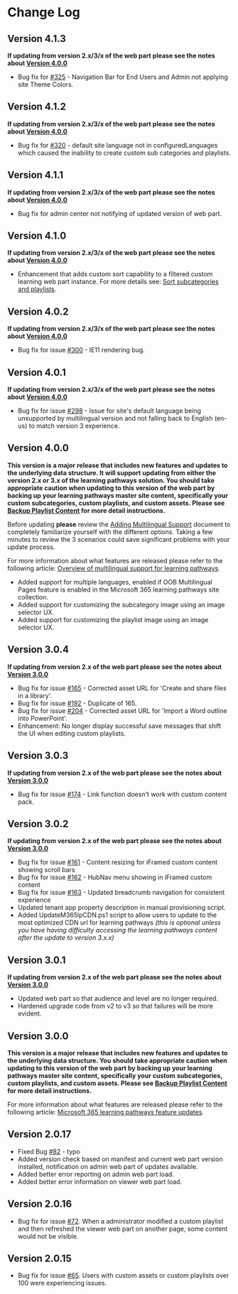 # Change Log

## Version 4.1.3

**If updating from version 2.x/3/x of the web part please see the notes about [Version 4.0.0](#version_4_0_0)**

- Bug fix for [#325](../../../issues/325) - Navigation Bar for End Users and Admin not applying site Theme Colors.

## Version 4.1.2

**If updating from version 2.x/3/x of the web part please see the notes about [Version 4.0.0](#version_4_0_0)**

- Bug fix for [#320](../../../issues/320) - default site language not in configuredLanguages which caused the inability to create custom sub categories and playlists.

## Version 4.1.1

**If updating from version 2.x/3/x of the web part please see the notes about [Version 4.0.0](#version_4_0_0)**

- Bug fix for admin center not notifying of updated version of web part.

## Version 4.1.0

**If updating from version 2.x/3/x of the web part please see the notes about [Version 4.0.0](#version_4_0_0)**

- Enhancement that adds custom sort capability to a filtered custom learning web part instance. For more details see: [Sort subcategories and playlists](https://docs.microsoft.com/en-us/office365/customlearning/custom_sortsubplay).

## Version 4.0.2

**If updating from version 2.x/3/x of the web part please see the notes about [Version 4.0.0](#version_4_0_0)**

- Bug fix for issue [#300](../../../issues/300) - IE11 rendering bug.

## Version 4.0.1

**If updating from version 2.x/3/x of the web part please see the notes about [Version 4.0.0](#version_4_0_0)**

- Bug fix for issue [#298](../../../issues/298) - Issue for site's default language being unsupported by multilingual version and not falling back to English (en-us) to match version 3 experience.

## Version 4.0.0

**This version is a major release that includes new features and updates to the underlying data structure. It will support updating from either the version 2.x or 3.x of the learning pathways solution. You should take appropriate caution when updating to this version of the web part by backing up your learning pathways master site content, specifically your custom subcategories, custom playlists, and custom assets. Please see [Backup Playlist Content](./webpart/BackupInstructions.md) for more detail instructions.**

Before updating **please** review the [Adding Multilingual Support](./AddingMultilingualSupport.md) document to completely familiarize yourself with the different options. Taking a few minutes to review the 3 scenarios could save significant problems with your update process.

For more information about what features are released please refer to the following article: [Overview of multilingual support for learning pathways](https://docs.microsoft.com/en-us/office365/customlearning/custom_overview_ml).

- Added support for multiple languages, enabled if OOB Multilingual Pages feature is enabled in the Microsoft 365 learning pathways site collection.
- Added support for customizing the subcategory image using an image selector UX.
- Added support for customizing the playlist image using an image selector UX.

## Version 3.0.4

**If updating from version 2.x of the web part please see the notes about [Version 3.0.0](#version_3_0_0)**

- Bug fix for issue [#165](../../../issues/165) - Corrected asset URL for 'Create and share files in a library'.
- Bug fix for issue [#192](../../../issues/195) - Duplicate of 165.
- Bug fix for issue [#204](../../../issues/204) - Corrected asset URL for 'Import a Word outline into PowerPoint'.
- Enhancement: No longer display successful save messages that shift the UI when editing custom playlists.

## Version 3.0.3

**If updating from version 2.x of the web part please see the notes about [Version 3.0.0](#version_3_0_0)**

- Bug fix for issue [#174](../../../issues/174) - Link function doesn't work with custom content pack.

## Version 3.0.2

**If updating from version 2.x of the web part please see the notes about [Version 3.0.0](#version_3_0_0)**

- Bug fix for issue [#161](../../../issues/161) - Content resizing for iFramed custom content showing scroll bars
- Bug fix for issue [#162](../../../issues/162) - HubNav menu showing in iFramed custom content
- Bug fix for issue [#163](../../../issues/163) - Updated breadcrumb navigation for consistent experience
- Updated tenant app property description in manual provisioning script.
- Added UpdateM365lpCDN.ps1 script to allow users to update to the most optimized CDN url for learning pathways *(this is optional unless you have having difficulty accessing the learning pathways content after the update to version 3.x.x)*

## Version 3.0.1

**If updating from version 2.x of the web part please see the notes about [Version 3.0.0](#version_3_0_0)**

- Updated web part so that audience and level are no longer required.
- Hardened upgrade code from v2 to v3 so that failures will be more evident.

## Version 3.0.0

**This version is a major release that includes new features and updates to the underlying data structure. You should take appropriate caution when updating to this version of the web part by backing up your learning pathways master site content, specifically your custom subcategories, custom playlists, and custom assets. Please see [Backup Playlist Content](./webpart/BackupInstructions.md) for more detail instructions.**

For more information about what features are released please refer to the following article: [Microsoft 365 learning pathways feature updates](https://docs.microsoft.com/en-us/office365/customlearning/custom_featureupdates).

## Version 2.0.17

- Fixed Bug [#82](../../../issues/82) - typo
- Added version check based on manifest and current web part version installed, notification on admin web part of updates available.
- Added better error reporting on admin web part load.
- Added better error information on viewer web part load.

## Version 2.0.16

- Bug fix for issue [#72](../../../issues/72). When a administrator modified a custom playlist and then refreshed the viewer web part on another page, some content would not be visible.

## Version 2.0.15

- Bug fix for issue [#65](../../../issues/65). Users with custom assets or custom playlists over 100 were experiencing issues.
